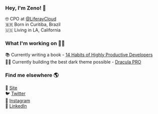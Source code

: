 ### Hey, I'm Zeno! 👋

🤓 CPO at [@LiferayCloud](https://github.com/LiferayCloud/) <br>
🇧🇷 Born in Curitiba, Brazil <br>
🇺🇸 Living in LA, California

### What I'm working on 👨‍💻

📚 Currently writing a book - [14 Habits of Highly Productive Developers](https://14habits.com/) <br>
🧛‍♂️ Currently building the best dark theme possible - [Dracula PRO](https://draculatheme.com/pro)

### Find me elsewhere 🌎

🚀 [Site](https://zenorocha.com) <br>
🐦 [Twitter](https://twitter.com/zenorocha) <br>
📸 [Instagram](https://instagram.com/zenorocha) <br>
💼 [LinkedIn](https://www.linkedin.com/in/zenorocha) <br>